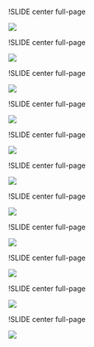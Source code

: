 !SLIDE center full-page

<img src="problems-1.png">

!SLIDE center full-page

<img src="features-1.png">

!SLIDE center full-page

<img src="overhead-1.png">

!SLIDE center full-page

<img src="stack-1.png">

!SLIDE center full-page

<img src="stack-2.png">

!SLIDE center full-page

<img src="stack-3.png">

!SLIDE center full-page

<img src="stack-4.png">

!SLIDE center full-page

<img src="stack-5.png">

!SLIDE center full-page

<img src="stack-6.png">

!SLIDE center full-page

<img src="unselfconscious.png">

!SLIDE center full-page

<img src="stack-7.png">
